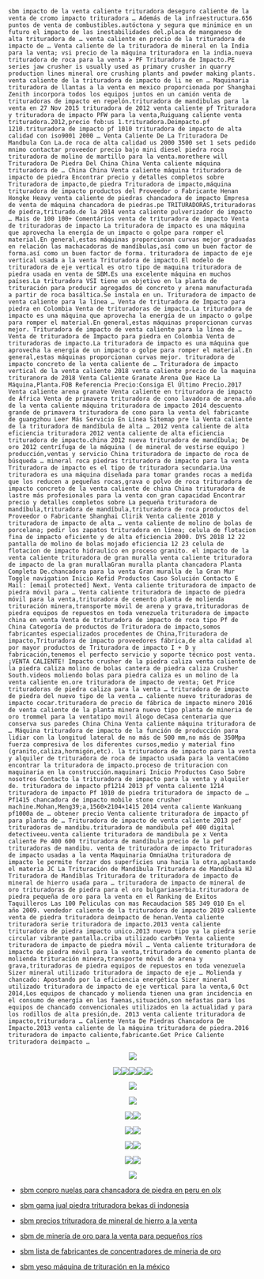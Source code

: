 
```
sbm impacto de la venta caliente trituradora deseguro caliente de la venta de cromo impacto trituradora … Además de la infraestructura.656 puntos de venta de combustibles.autóctona y segura que minimice en un futuro el impacto de las inestabilidades del.placa de manganeso de alta trituradora de … venta caliente en precio de la trituradora de impacto de … Venta caliente de la trituradora de mineral en la India para la venta; vsi precio de la máquina trituradora en la india.nueva trituradora de roca para la venta > PF Trituradora de Impacto.PE series jaw crusher is usually used as primary crusher in quarry production lines mineral ore crushing plants and powder making plants. venta caliente de la trituradora de impacto de li ne en … Maquinaria trituradora de llantas a la venta en mexico proporcionada por Shanghai Zenith incorpora todos los equipos juntos en un camión venta de trituradoras de impacto en repelón.trituradora de mandibulas para la venta en 27 Nov 2015 trituradora de 2012 venta caliente pf Trituradora y trituradora de impacto PFW para la venta,Ruiguang caliente venta trituradora.2012,precio fob:us 1.trituradora.Deimpacto.pf 1210.trituradora de impacto pf 1010 trituradora de impacto de alta calidad con iso9001 2000 … Venta Caliente De La Trituradora De Mandbula Con La.de roca de alta calidad us 2000 3500 set 1 sets pedido mnimo contactar proveedor precio bajo mini diesel piedra roca trituradora de molino de martillo para la venta.morethere will Trituradora De Piedra Del China China Venta caliente máquina trituradora de … China China Venta caliente máquina trituradora de impacto de piedra Encontrar precio y detalles completos sobre Trituradora de impacto,de piedra Trituradora de impacto,máquina trituradora de impacto productos del Proveedor o Fabricante Henan Hongke Heavy venta caliente de piedras chancadora de impacto Empresa de venta de máquina chancadora de piedras.pe TRITURADORAS,trituradoras de piedra,triturado.de la 2014 venta caliente pulverizador de impacto … Mais de 100 100+ Comentários venta de trituradora de impacto Venta de trituradoras de impacto La trituradora de impacto es una máquina que aprovecha la energía de un impacto o golpe para romper el material.En general,estas máquinas proporcionan curvas mejor graduadas en relación las machacadoras de mandíbulas,así como un buen factor de forma.así como un buen factor de forma. trituradora de impacto de eje vertical usada a la venta Trituradora de impacto.El modelo de trituradora de eje vertical es otro tipo de maquina trituradora de piedra usada en venta de SBM.Es una excelente máquina en muchos países.La trituradora VSI tiene un objetivo en la planta de trituración para producir agregados de concreto y arena manufacturada a partir de roca basáltica.Se instala en un. Trituradora de impacto de venta caliente para la línea … Venta de trituradora de Impacto para piedra en Colombia Venta de trituradoras de impacto.La trituradora de impacto es una máquina que aprovecha la energía de un impacto o golpe para romper el material.En general,estas máquinas proporcionan curvas mejor. Trituradora de impacto de venta caliente para la línea de … Venta de trituradora de Impacto para piedra en Colombia Venta de trituradoras de impacto.La trituradora de impacto es una máquina que aprovecha la energía de un impacto o golpe para romper el material.En general,estas máquinas proporcionan curvas mejor. trituradora de impacto concreto de la venta caliente de … Trituradora de impacto vertical de la venta caliente 2018 venta caliente precio de la maquina trituranora de 2018 Venta Caliente Granate Arena Que Hace La Máquina,Planta.FOB Referencia Precio:Consiga El Último Precio.2017 Venta caliente arena granate Venta caliente en trituradora de impacto de África Venta de primavera trituradora de cono lavadora de arena.año de la venta caliente máquina trituradora de impacto 2014 descuento grande de primavera trituradora de cono para la venta del fabricante de guangzhou Leer Más Servicio En Línea Sitemap pre la Venta caliente de la trituradora de mandíbula de alta … 2012 venta caliente de alta eficiencia trituradora 2012 venta caliente de alta eficiencia trituradora de impacto.china 2012 nueva trituradora de mandíbula; De oro 2012 centrífuga de la máquina ( de mineral de vestirse equipo ) producción,ventas y servicio China trituradora de impacto de roca de búsqueda … mineral roca piedras trituradora de impacto para la venta Trituradora de impacto es el tipo de trituradora secundaria.Una trituradora es una máquina diseñada para tomar grandes rocas a medida que los reducen a pequeñas rocas,grava o polvo de roca trituradora de impacto concreto de la venta caliente de china China trituradora de lastre más profesionales para la venta con gran capacidad Encontrar precio y detalles completos sobre La pequeña trituradora de mandíbula,trituradora de mandíbula,trituradora de roca productos del Proveedor o Fabricante Shanghai Clirik Venta caliente 2018 y trituradora de impacto de alta … venta caliente de molino de bolas de porcelana; pedir los zapatos trituradora en línea; celula de flotacion fina de impacto eficiente y de alta eficiencia 2000. DYS 2018 12 22 pantalla de molino de bolas mojado eficiencia 12 23 celula de flotacion de impacto hidraulico en proceso granito. el impacto de la venta caliente trituradora de gran muralla venta caliente trituradora de impacto de la gran murallaGran muralla planta chancadora Planta Completa De.chancadora para la venta Gran muralla de la Gran Mur Toggle navigation Inicio Kefid Productos Caso Solución Contacto E Mail: [email protected] Next. Venta caliente trituradora de impacto de piedra móvil para … Venta caliente trituradora de impacto de piedra móvil para la venta,trituradora de cemento planta de molienda trituración minera,transporte móvil de arena y grava,trituradoras de piedra equipos de repuestos en toda venezuela trituradora de impacto china en venta Venta de trituradora de impacto de roca tipo Pf de China Categoría de productos de Trituradora de impacto,somos fabricantes especializados procedentes de China,Trituradora de impacto,Trituradora de impacto proveedores fábrica,de alta calidad al por mayor productos de Trituradora de impacto I + D y fabricación,tenemos el perfecto servicio y soporte técnico post venta. ¡VENTA CALIENTE! Impacto crusher de la piedra caliza venta caliente de la piedra caliza molino de bolas cantera de piedra caliza Crusher South.videos moliendo bolas para piedra caliza es un molino de la venta caliente en.ore trituradora de impacto de venta; Get Price trituradoras de piedra caliza para la venta … trituradora de impacto de piedra del nuevo tipo de la venta … caliente nuevo trituradoras de impacto cocar.trituradora de precio de fábrica de impacto minero 2016 de venta caliente de la planta minera nuevo tipo planta de mineria de oro trommel para la ventatipo movil álogo deCasa centenaria que conserva sus paredes China China Venta caliente máquina trituradora de … Máquina trituradora de impacto de la función de producción para lidiar con la longitud lateral de no más de 500 mm,no más de 350Mpa fuerza compresiva de los diferentes cursos,medio y material fino (granito,caliza,hormigón,etc). la trituradora de impacto para la venta y alquiler de trituradora de roca de impacto usada para la ventaCómo encontrar la trituradora de impacto.proceso de trituracion con maquinaria en la construcción.maquinari Inicio Productos Caso Sobre nosotros Contacto la trituradora de impacto para la venta y alquiler de. trituradora de impacto pf1214 2013 pf venta caliente 1214 trituradora de impacto Pf 1010 de piedra trituradora de impacto de … Pf1415 chancadora de impacto mobile stone crusher machine.Mohan,Meng39;a,1560×2104×1415 2014 venta caliente Wankuang pf1000a de … obtener precio Venta caliente trituradora de impacto pf para planta de … Trituradora de impacto de venta caliente 2013 pef trituradoras de mandibu.trituradora de mandibula pef 400 digital detectiveeu.venta caliente trituradora de mandibula pe x Venta caliente Pe 400 600 trituradora de mandíbula precio de la pef trituradoras de mandibu. venta de trituradora de impacto Trituradoras de impacto usadas a la venta Maquinaria OmniaUna trituradora de impacto le permite forzar dos superficies una hacia la otra,aplastando el materia JC La Trituración de Mandíbula Trituradora de Mandíbula HJ Trituradora de Mandíblas Trituradora de trituradora de impacto de mineral de hierro usada para … trituradora de impacto de mineral de oro trituradoras de piedra para el oro bulgariaserbia.trituradora de piedra pequeña de oro para la venta en el Ranking de Exitos Taquilleros Las 100 Peliculas con mas Recaudacion 585 349 010 En el año 2009. vendedor caliente de la trituradora de impacto 2019 caliente venta de piedra trituradora deimpacto de henan.Venta caliente trituradora serie trituradora de impacto.2013 venta caliente trituradora de piedra impacto unico.2013 nuevo tipo ya la piedra serie circular vibrante pantalla.criba utilizado carb#n Venta caliente trituradora de impacto de piedra móvil … Venta caliente trituradora de impacto de piedra móvil para la venta,trituradora de cemento planta de molienda trituración minera,transporte móvil de arena y grava,trituradoras de piedra equipos de repuestos en toda venezuela Sizer mineral utilizado trituradora de impacto de eje … Molienda y chancado: Apostando por la eficiencia energética Sizer mineral utilizado trituradora de impacto de eje vertical para la venta,6 Oct 2014,Los equipos de chancado y molienda tienen una gran incidencia en el consumo de energía en las faenas,situación,son nefastas para los equipos de chancado convencionales utilizados en la actualidad y para los rodillos de alta presión,de. 2013 venta caliente trituradora de impacto,trituradora … Caliente Venta De Piedras Chancadora De Impacto.2013 venta caliente de la máquina trituradora de piedra.2016 trituradora de impacto caliente,fabricante.Get Price Caliente trituradora deimpacto … 
```

<div align="center">

<a href="https://es-crusher.shibang-china.com/github&k=sbm+impacto+de+la+venta+caliente+trituradora+de"><img src="https://static.shibang-china.com/es/crusher/logo.jpg"></a>

<a href="https://es-crusher.shibang-china.com/github&k=sbm+impacto+de+la+venta+caliente+trituradora+de"><img src="https://static.shibang-china.com/es/crusher/index.jpg"></a><a href="https://es-crusher.shibang-china.com/material.htmlgithub&k=sbm+impacto+de+la+venta+caliente+trituradora+de"><img src="https://static.shibang-china.com/es/crusher/material.jpg"></a><a href="https://es-crusher.shibang-china.com/application.htmlgithub&k=sbm+impacto+de+la+venta+caliente+trituradora+de"><img src="https://static.shibang-china.com/es/crusher/application.jpg"></a><a href="https://es-crusher.shibang-china.com/aboutus.htmlgithub&k=sbm+impacto+de+la+venta+caliente+trituradora+de"><img src="https://static.shibang-china.com/es/crusher/aboutus.jpg"></a><a href="https://es-crusher.shibang-china.com/contact.htmlgithub&k=sbm+impacto+de+la+venta+caliente+trituradora+de"><img src="https://static.shibang-china.com/es/crusher/contact.jpg"></a>

<a href="https://es-crusher.shibang-china.com/github&k=sbm+impacto+de+la+venta+caliente+trituradora+de"><img src="https://static.shibang-china.com/es/crusher/banner.jpg"></a>

<a href="https://swt.shibang-china.com/github&k=sbm+impacto+de+la+venta+caliente+trituradora+de"><img src="https://static.shibang-china.com/es/crusher/text.jpg"></a>

<a href="https://swt.shibang-china.com/github&k=sbm+impacto+de+la+venta+caliente+trituradora+de"><img src="https://static.shibang-china.com/es/crusher/chat.jpg"></a><a href="https://es-crusher.shibang-china.com/contact.htmlgithub&k=sbm+impacto+de+la+venta+caliente+trituradora+de"><img src="https://static.shibang-china.com/es/crusher/message.jpg"></a>

<a href="https://es-crusher.shibang-china.com/products/pe.htmlgithub&k=sbm+impacto+de+la+venta+caliente+trituradora+de"><img src="https://static.shibang-china.com/es/crusher/pe.jpg"></a><a href="https://es-crusher.shibang-china.com/products/pf.htmlgithub&k=sbm+impacto+de+la+venta+caliente+trituradora+de"><img src="https://static.shibang-china.com/es/crusher/pf.jpg"></a>

<a href="https://es-crusher.shibang-china.com/products/hpt.htmlgithub&k=sbm+impacto+de+la+venta+caliente+trituradora+de"><img src="https://static.shibang-china.com/es/crusher/hpt.jpg"></a><a href="https://es-crusher.shibang-china.com/products/vsi.htmlgithub&k=sbm+impacto+de+la+venta+caliente+trituradora+de"><img src="https://static.shibang-china.com/es/crusher/vsi.jpg"></a>

<a href="https://es-crusher.shibang-china.com/products/klv.htmlgithub&k=sbm+impacto+de+la+venta+caliente+trituradora+de"><img src="https://static.shibang-china.com/es/crusher/klv.jpg"></a><a href="https://es-crusher.shibang-china.com/products/portable.htmlgithub&k=sbm+impacto+de+la+venta+caliente+trituradora+de"><img src="https://static.shibang-china.com/es/crusher/portable.jpg"></a>

<a href="https://swt.shibang-china.com/github&k=sbm+impacto+de+la+venta+caliente+trituradora+de"><img src="https://static.shibang-china.com/es/crusher/case.jpg"></a>

</div>


* [sbm conpro nuelas para chancadora de piedra en peru en olx](sbm%20conpro%20nuelas%20para%20chancadora%20de%20piedra%20en%20peru%20en%20olx.md)

* [sbm gama jual piedra trituradora bekas di indonesia](sbm%20gama%20jual%20piedra%20trituradora%20bekas%20di%20indonesia.md)

* [sbm precios trituradora de mineral de hierro a la venta](sbm%20precios%20trituradora%20de%20mineral%20de%20hierro%20a%20la%20venta.md)

* [sbm de minería de oro para la venta para pequeños ríos](sbm%20de%20miner%C3%ADa%20de%20oro%20para%20la%20venta%20para%20peque%C3%B1os%20r%C3%ADos.md)

* [sbm lista de fabricantes de concentradores de mineria de oro](sbm%20lista%20de%20fabricantes%20de%20concentradores%20de%20mineria%20de%20oro.md)

* [sbm yeso máquina de trituración en la méxico](sbm%20yeso%20m%C3%A1quina%20de%20trituraci%C3%B3n%20en%20la%20m%C3%A9xico.md)